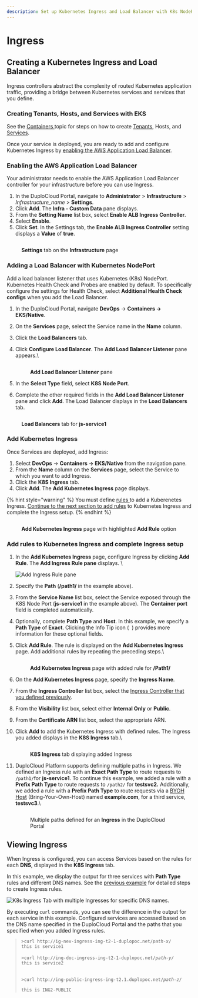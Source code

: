```yaml
---
description: Set up Kubernetes Ingress and Load Balancer with K8s NodePort
---
```


# Ingress

## Creating a Kubernetes Ingress and Load Balancer

Ingress controllers abstract the complexity of routed Kubernetes application traffic, providing a bridge between Kubernetes services and services that you define.

### Creating Tenants, Hosts, and Services with EKS

See the [Containers ](containers.md)topic for steps on how to create [Tenants](../../getting-started/application-focussed-interface/tenant.md), Hosts, and [Services](../../getting-started/application-focussed-interface/app-service-and-cloud-services.md).

Once your service is deployed, you are ready to add and configure Kubernetes Ingress by [enabling the AWS Application Load Balancer](adding-ingress.md#enabling-the-aws-application-load-balancer).

### Enabling the AWS Application Load Balancer&#x20;

Your administrator needs to enable the AWS Application Load Balancer controller for your infrastructure before you can use Ingress.

1. In the DuploCloud Portal, navigate to **Administrator** > **Infrastructure** > _Infrastructure\_name_ > **Settings**.
2. Click **Add**. The **Infra - Custom Data** pane displays.
3. From the **Setting Name** list box, select **Enable ALB Ingress Controller**.
4. Select **Enable**.
5. Click **Set**. In the Settings tab, the **Enable ALB Ingress Controller** setting displays a **Value** of **true**.&#x20;

<figure><img src="../../.gitbook/assets/k8aws10.png" alt=""><figcaption><p><strong>Settings</strong> tab on the <strong>Infrastructure</strong> page</p></figcaption></figure>

### Adding a Load Balancer with Kubernetes NodePort

Add a load balancer listener that uses Kubernetes (K8s) NodePort. Kubernetes Health Check and Probes are enabled by default. To specifically configure the settings for Health Check, select **Additional Health Check configs** when you add the Load Balancer.

1. In the DuploCloud Portal, navigate **DevOps** -> **Containers -> EKS/Native**.
2. On the **Services** page, select the Service name in the **Name** column.
3. Click the **Load Balancers** tab.
4.  Click **Configure Load Balancer**. The **Add Load Balancer Listener** pane appears.\


    <figure><img src="../../.gitbook/assets/k8aws.png" alt=""><figcaption><p><strong>Add Load Balancer LIstener</strong> pane</p></figcaption></figure>


5. In the **Select Type** field, select **K8S Node Port**.&#x20;
6. Complete the other required fields in the **Add Load Balancer Listener** pane and click **Add**. The Load Balancer displays in the **Load Balancers** tab.

<figure><img src="../../.gitbook/assets/k8aws11.png" alt=""><figcaption><p><strong>Load Balancers</strong> tab for <strong>js-service1</strong></p></figcaption></figure>

### Add Kubernetes Ingress

Once Services are deployed, add Ingress:

1. Select **DevOps** -> **Containers -> EKS/Native** from the navigation pane.
2. From the **Name** column on the **Services** page, select the Service to which you want to add Ingress.
3. Click the **K8S Ingress** tab.&#x20;
4. Click **Add**. The **Add Kubernetes Ingress** page displays.

{% hint style="warning" %}
You must define [rules ](https://kubernetes.io/docs/concepts/services-networking/ingress/#ingress-rules)to add a Kuberenetes Ingress. [Continue to the next section to add rules](adding-ingress.md#add-rules-to-kubernetes-ingress-and-complete-ingress-setup) to Kubernetes Ingress and complete the Ingress setup.&#x20;
{% endhint %}

<figure><img src="../../.gitbook/assets/k8aws2 (1).png" alt=""><figcaption><p><strong>Add Kubernetes Ingress</strong> page with highlighted <strong>Add Rule</strong> option</p></figcaption></figure>

### Add rules to Kubernetes Ingress and complete Ingress setup

1.  In the **Add Kubernetes Ingress** page, configure Ingress by clicking **Add Rule**. The **Add Ingress Rule pane** displays. \


    <div align="left">

    <img src="../../.gitbook/assets/k8aws7.png" alt="Add Ingress Rule pane">

    </div>


2. Specify the **Path** (**/path1/** in the example above).
3. From the **Service Name** list box, select the Service exposed through the K8S Node Port (**js-service1** in the example above). The **Container port** field is completed automatically.&#x20;
4. Optionally, complete **Path Type** and **Host**. In this example, we specify a **Path Type** of **Exact**. Clicking the Info Tip icon ( <img src="../../.gitbook/assets/info_tip_black.png" alt="" data-size="line"> ) provides more information for these optional fields.
5.  Click **Add Rule**. The rule is displayed on the **Add Kubernetes Ingress** page. Add additional rules by repeating the preceding steps.\


    <figure><img src="../../.gitbook/assets/k8aws5 (1).png" alt=""><figcaption><p><strong>Add Kubernetes Ingress</strong> page with added rule for <strong>/Path1/</strong></p></figcaption></figure>


6. On the **Add Kubernetes Ingress** page, specify the **Ingress Name**.
7. From the **Ingress Controller** list box, select the [Ingress Controller that you defined previously](adding-ingress.md#enabling-the-aws-application-load-balancer).
8. From the **Visibility** list box, select either **Internal Only** or **Public**.&#x20;
9. From the **Certificate ARN** list box, select the appropriate ARN.
10. Click **Add** to add the Kubernetes Ingress with defined rules. The Ingress you added displays in the **K8S Ingress** tab.\


    <figure><img src="../../.gitbook/assets/k8aws6 (1).png" alt=""><figcaption><p><strong>K8S Ingress</strong> tab displaying added Ingress<br></p></figcaption></figure>


11. DuploCloud Platform supports defining multiple paths in Ingress. We defined an Ingress rule with an **Exact Path Type** to route requests to `/path1/`for **js-service1**. To continue this example, we added a rule with a **Prefix Path Type** to route requests to `/path2/` for **testsvc2.** Additionally, we added a rule with a **Prefix Path Type** to route requests via a [BYOH Host](../../extras/byoh.md) (Bring-Your-Own-Host) named **example.com**, for a third service, **testsvc3**.\


    <figure><img src="../../.gitbook/assets/k8aws8.png" alt=""><figcaption><p>Multiple paths defined for an <strong>Ingress</strong> in the DuploCloud Portal</p></figcaption></figure>

## Viewing Ingress

When Ingress is configured, you can access Services based on the rules for each **DNS**, displayed in the **K8S Ingress** tab.&#x20;

In this example, we display the output for three services with **Path Type** rules and different DNS names. See the [previous example](adding-ingress.md#add-rules-to-kubernetes-ingress-and-complete-ingress-setup) for detailed steps to create Ingress rules.

![K8s Ingress Tab with multiple Ingresses for specific DNS names. ](../../.gitbook/assets/az-as-aws-ing.png)

By executing `curl` commands, you can see the difference in the output for each service in this example. Configured services are accessed based on the DNS name specified in the DuploCloud Portal and the paths that you specified when you added Ingress rules.

> `>curl http://ig-nev-ingress-ing-t2-1-duplopoc.net/`_`path-x`_`/`\
> `this is service1`\
> \
> `>curl http://ing-doc-ingress-ing-t2-1-duplopoc.net/`_`path-y`_`/`\
> `this is service2`
>
> \
> `>curl http://ing-public-ingress-ing-t2.1.duplopoc.net/`_`path-z`_`/`
>
> `this is ING2-PUBLIC`

